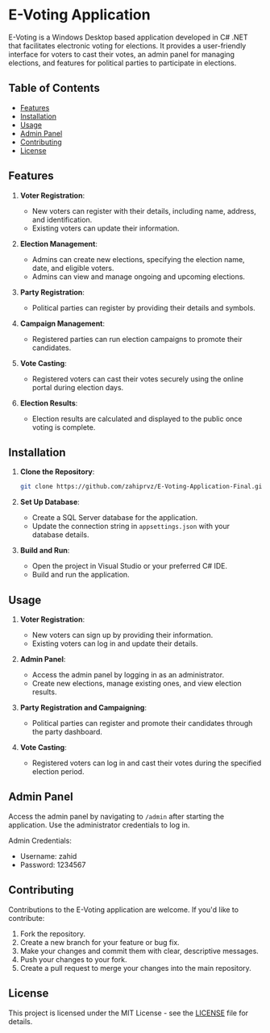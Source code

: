# E-Voting Application



E-Voting is a Windows Desktop based application developed in C# .NET that facilitates electronic voting for elections. It provides a user-friendly interface for voters to cast their votes, an admin panel for managing elections, and features for political parties to participate in elections.

## Table of Contents

- [Features](#features)
- [Installation](#installation)
- [Usage](#usage)
- [Admin Panel](#admin-panel)
- [Contributing](#contributing)
- [License](#license)

## Features

1. **Voter Registration**:
   - New voters can register with their details, including name, address, and identification.
   - Existing voters can update their information.

2. **Election Management**:
   - Admins can create new elections, specifying the election name, date, and eligible voters.
   - Admins can view and manage ongoing and upcoming elections.

3. **Party Registration**:
   - Political parties can register by providing their details and symbols.

4. **Campaign Management**:
   - Registered parties can run election campaigns to promote their candidates.

5. **Vote Casting**:
   - Registered voters can cast their votes securely using the online portal during election days.

6. **Election Results**:
   - Election results are calculated and displayed to the public once voting is complete.

## Installation

1. **Clone the Repository**:

   ```bash
   git clone https://github.com/zahiprvz/E-Voting-Application-Final.git
   ```

2. **Set Up Database**:
   - Create a SQL Server database for the application.
   - Update the connection string in `appsettings.json` with your database details.

3. **Build and Run**:
   - Open the project in Visual Studio or your preferred C# IDE.
   - Build and run the application.

## Usage

1. **Voter Registration**:
   - New voters can sign up by providing their information.
   - Existing voters can log in and update their details.

2. **Admin Panel**:
   - Access the admin panel by logging in as an administrator.
   - Create new elections, manage existing ones, and view election results.
   
3. **Party Registration and Campaigning**:
   - Political parties can register and promote their candidates through the party dashboard.

4. **Vote Casting**:
   - Registered voters can log in and cast their votes during the specified election period.

## Admin Panel

Access the admin panel by navigating to `/admin` after starting the application. Use the administrator credentials to log in. 

Admin Credentials:
- Username: zahid
- Password: 1234567

## Contributing

Contributions to the E-Voting application are welcome. If you'd like to contribute:

1. Fork the repository.
2. Create a new branch for your feature or bug fix.
3. Make your changes and commit them with clear, descriptive messages.
4. Push your changes to your fork.
5. Create a pull request to merge your changes into the main repository.

## License

This project is licensed under the MIT License - see the [LICENSE](LICENSE) file for details.
